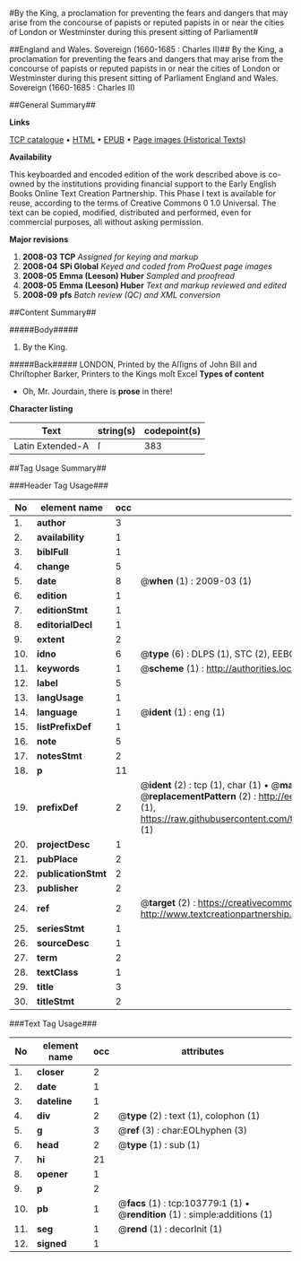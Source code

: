 #By the King, a proclamation for preventing the fears and dangers that may arise from the concourse of papists or reputed papists in or near the cities of London or Westminster during this present sitting of Parliament#

##England and Wales. Sovereign (1660-1685 : Charles II)##
By the King, a proclamation for preventing the fears and dangers that may arise from the concourse of papists or reputed papists in or near the cities of London or Westminster during this present sitting of Parliament
England and Wales. Sovereign (1660-1685 : Charles II)

##General Summary##

**Links**

[TCP catalogue](http://www.ota.ox.ac.uk/tcp/)  • 
[HTML](http://tei.it.ox.ac.uk/tcp/Texts-HTML/free/A32/A32451.html)  • 
[EPUB](http://tei.it.ox.ac.uk/tcp/Texts-EPUB/free/A32/A32451.epub) • 
[Page images (Historical Texts)](https://data.historicaltexts.jisc.ac.uk/view?pubId=eebo-15564264e&pageId=eebo-15564264e-103779-1)

**Availability**

This keyboarded and encoded edition of the
	       work described above is co-owned by the institutions
	       providing financial support to the Early English Books
	       Online Text Creation Partnership. This Phase I text is
	       available for reuse, according to the terms of Creative
	       Commons 0 1.0 Universal. The text can be copied,
	       modified, distributed and performed, even for
	       commercial purposes, all without asking permission.

**Major revisions**

1. __2008-03__ __TCP__ *Assigned for keying and markup*
1. __2008-04__ __SPi Global__ *Keyed and coded from ProQuest page images*
1. __2008-05__ __Emma (Leeson) Huber__ *Sampled and proofread*
1. __2008-05__ __Emma (Leeson) Huber__ *Text and markup reviewed and edited*
1. __2008-09__ __pfs__ *Batch review (QC) and XML conversion*

##Content Summary##

#####Body#####

1. By the King.

#####Back#####
LONDON, Printed by the Aſſigns of John Bill and Chriſtopher Barker, Printers to the Kings moſt Excel
**Types of content**

  * Oh, Mr. Jourdain, there is **prose** in there!

**Character listing**


|Text|string(s)|codepoint(s)|
|---|---|---|
|Latin Extended-A|ſ|383|

##Tag Usage Summary##

###Header Tag Usage###

|No|element name|occ|attributes|
|---|---|---|---|
|1.|__author__|3||
|2.|__availability__|1||
|3.|__biblFull__|1||
|4.|__change__|5||
|5.|__date__|8| @__when__ (1) : 2009-03 (1)|
|6.|__edition__|1||
|7.|__editionStmt__|1||
|8.|__editorialDecl__|1||
|9.|__extent__|2||
|10.|__idno__|6| @__type__ (6) : DLPS (1), STC (2), EEBO-CITATION (1), OCLC (1), VID (1)|
|11.|__keywords__|1| @__scheme__ (1) : http://authorities.loc.gov/ (1)|
|12.|__label__|5||
|13.|__langUsage__|1||
|14.|__language__|1| @__ident__ (1) : eng (1)|
|15.|__listPrefixDef__|1||
|16.|__note__|5||
|17.|__notesStmt__|2||
|18.|__p__|11||
|19.|__prefixDef__|2| @__ident__ (2) : tcp (1), char (1)  •  @__matchPattern__ (2) : ([0-9\-]+):([0-9IVX]+) (1), (.+) (1)  •  @__replacementPattern__ (2) : http://eebo.chadwyck.com/downloadtiff?vid=$1&page=$2 (1), https://raw.githubusercontent.com/textcreationpartnership/Texts/master/tcpchars.xml#$1 (1)|
|20.|__projectDesc__|1||
|21.|__pubPlace__|2||
|22.|__publicationStmt__|2||
|23.|__publisher__|2||
|24.|__ref__|2| @__target__ (2) : https://creativecommons.org/publicdomain/zero/1.0/ (1), http://www.textcreationpartnership.org/docs/. (1)|
|25.|__seriesStmt__|1||
|26.|__sourceDesc__|1||
|27.|__term__|2||
|28.|__textClass__|1||
|29.|__title__|3||
|30.|__titleStmt__|2||


###Text Tag Usage###

|No|element name|occ|attributes|
|---|---|---|---|
|1.|__closer__|2||
|2.|__date__|1||
|3.|__dateline__|1||
|4.|__div__|2| @__type__ (2) : text (1), colophon (1)|
|5.|__g__|3| @__ref__ (3) : char:EOLhyphen (3)|
|6.|__head__|2| @__type__ (1) : sub (1)|
|7.|__hi__|21||
|8.|__opener__|1||
|9.|__p__|2||
|10.|__pb__|1| @__facs__ (1) : tcp:103779:1 (1)  •  @__rendition__ (1) : simple:additions (1)|
|11.|__seg__|1| @__rend__ (1) : decorInit (1)|
|12.|__signed__|1||
